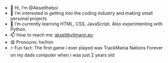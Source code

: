 - 👋 Hi, I’m @Akseltheboi
- 👀 I’m interested in getting into the coding industry and making small personal projects
- 🌱 I’m currently learning HTML, CSS, JavaScript. Also experimenting with Python.
- 📫 How to reach me: aksel@vilmann.eu
- 😄 Pronouns: he/him
- ⚡ Fun fact: The first game i ever played was TrackMania Nations Forever on my dads computer when i was just 2 years old
